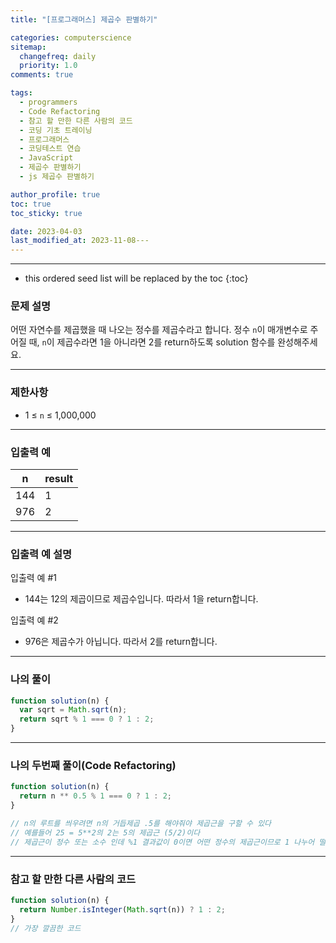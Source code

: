 ```yaml
---
title: "[프로그래머스] 제곱수 판별하기"

categories: computerscience
sitemap:
  changefreq: daily
  priority: 1.0
comments: true

tags:
  - programmers
  - Code Refactoring
  - 참고 할 만한 다른 사람의 코드
  - 코딩 기초 트레이닝
  - 프로그래머스
  - 코딩테스트 연습
  - JavaScript
  - 제곱수 판별하기
  - js 제곱수 판별하기

author_profile: true
toc: true
toc_sticky: true

date: 2023-04-03
last_modified_at: 2023-11-08---
---
```


---

<!-- prettier-ignore -->
* this ordered seed list will be replaced by the toc 
{:toc}

### 문제 설명

어떤 자연수를 제곱했을 때 나오는 정수를 제곱수라고 합니다. 정수 `n`이 매개변수로 주어질 때, `n`이 제곱수라면 1을 아니라면 2를 return하도록 solution 함수를 완성해주세요.

---

### 제한사항

- 1 ≤ `n` ≤ 1,000,000

---

### 입출력 예

| n   | result |
| --- | ------ |
| 144 | 1      |
| 976 | 2      |

---

### 입출력 예 설명

입출력 예 #1

- 144는 12의 제곱이므로 제곱수입니다. 따라서 1을 return합니다.

입출력 예 #2

- 976은 제곱수가 아닙니다. 따라서 2를 return합니다.

---

### 나의 풀이

```jsx
function solution(n) {
  var sqrt = Math.sqrt(n);
  return sqrt % 1 === 0 ? 1 : 2;
}
```

---

### 나의 두번째 풀이(Code Refactoring)

```jsx
function solution(n) {
  return n ** 0.5 % 1 === 0 ? 1 : 2;
}

// n의 루트를 씌우려면 n의 거듭제곱 .5를 해야줘야 제곱근을 구할 수 있다
// 예를들어 25 = 5**2의 2는 5의 제곱근 (5/2)이다
// 제곱근이 정수 또는 소수 인데 %1 결과값이 0이면 어떤 정수의 제곱근이므로 1 나누어 떨어지지 않는다면 제곱근이 소수이다
```

---

### 참고 할 만한 다른 사람의 코드

```jsx
function solution(n) {
  return Number.isInteger(Math.sqrt(n)) ? 1 : 2;
}
// 가장 깔끔한 코드
```
